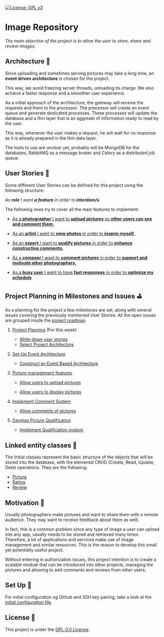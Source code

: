 [![License: GPL v3](https://img.shields.io/badge/License-GPLv3-blue.svg)](https://www.gnu.org/licenses/gpl-3.0)

# Image Repository

_The main objective of the project is to allow the user to store, share and review images._

## Architecture :european_castle:

Since uploading and sometimes serving pictures may take a long time, an **event driven architecture** is chosen for the project.

This way, we avoid freezing server threads, unloading its charge. We also achieve a faster response and a smoother user experience.

Aa a initial approach of the architecture, the gateway will receive the requests and them to the processor. The processor will create an event queue and generate dedicated processes. These processes will update the database and a thin layer that is an aggreate of information ready to read by the user.

This way, whenever the user makes a request, he will wait for no response as it is already prepared in the thin data layer. 

The tools to use are unclear yet, probably will be MongoDB for the databases, RabbitMQ as a message broker and Celery as a distributed job queue.

## User Stories :eyes:

Some different User Stories can be defined for this project using the following structure:

_As **role** I want **a feature** in order to **intention/s**._

The following ones try to cover all the main features to implement:

* [As a **photographer** I want to **upload pictures** so **other users can see and comment them**.](https://github.com/GabCas28/Image-Repository/issues/6)

* [As an **artist** I want to **view photos** in order to **inspire myself**.](https://github.com/GabCas28/Image-Repository/issues/7)

* [As an **expert** I want to **qualify pictures** in order to **enhance constructive comments**.](https://github.com/GabCas28/Image-Repository/issues/8)

* [As a **compeer** I want to **comment pictures** in order to **support and motivate other photographers**.](https://github.com/GabCas28/Image-Repository/issues/9)

* [As a **busy user** I want to have **fast responses** in order to **optimize my schedule**](https://github.com/GabCas28/Image-Repository/issues/10)

## Project Planning in Milestones and Issues :golf:

As a planning for the project a few milestones are set, along with several issues covering the previously mentioned User Stories. 
All the open issues are grouped inside the [project roadmap](https://github.com/GabCas28/Image-Repository/projects/1).

1. [Project Planning](https://github.com/GabCas28/Image-Repository/milestone/2) (For this week)
    * [Write down user stories](https://github.com/GabCas28/Image-Repository/issues/4)
    * [Select Project Architecture](https://github.com/GabCas28/Image-Repository/issues/5)

2. [Set-Up Event Architecture](https://github.com/GabCas28/Image-Repository/milestone/3)
    * [Construct an Event Based Architecture](https://github.com/GabCas28/Image-Repository/issues/10)
  
3. [Picture management features](https://github.com/GabCas28/Image-Repository/milestone/4)
    * [Allow users to upload pictures](https://github.com/GabCas28/Image-Repository/issues/6)

    * [Allow users to display pictures](https://github.com/GabCas28/Image-Repository/issues/7)

4. [Implement Comment System](https://github.com/GabCas28/Image-Repository/milestone/5)
    * [Allow comments of pictures](https://github.com/GabCas28/Image-Repository/issues/9)

5. [Develop Picture Qualification](https://github.com/GabCas28/Image-Repository/milestone/6)
    * [Implement Qualification system](https://github.com/GabCas28/Image-Repository/issues/8)

## Linked entity classes :link:

The initial classes represent the basic structure of the objects that will be stored into the database, with the elemental CRUD (Create, Read, Update, Dete) operations.
They are the following:

- [Picture](./src/Picture.ts)
- [Rating](./src/Rating.ts)
- [Review](./src/Review.ts)

## Motivation 📖

Usually photographers make pictures and want to share them with a remote audience. They may want to receive feedback about them as well.  

In fact, this is a common problem since any type of image a user can upload into any app, usually needs to be stored and retrieved many times. Therefore, a lot of applications and services make use of image management and similar resources. This is the reason to develop this small yet potentially useful project.

Without entering in authorization issues, this project intention is to create a scalable module that can be introduced into other projects, managing the pictures and allowing to add comments and reviews from other users.

## Set Up 🚀

For initial configuration og Github and SSH key pairing, take a look at the [initial configuration file](/doc/Initial%20Set-Up.md).

## License 📄

This project is under the [GPL-3.0 License](LICENSE.md).
